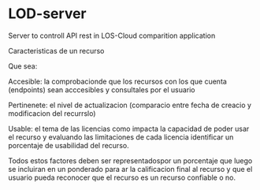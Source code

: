 # LOD-server
Server to controll API rest in LOS-Cloud comparition application


Caracteristicas de un recurso

Que sea:

Accesible: la comprobacionde que los recursos con los que cuenta (endpoints) sean acccesibles y consultales por el usuario

Pertinenete: el nivel de actualizacion (comparacio entre fecha de creacio y modificacion del recurrslo)

Usable: el tema de las licencias como impacta la capacidad de poder usar el recurso y evaluando las limitaciones de cada licencia identificar un porcentaje de usabilidad del recurso.

Todos estos factores deben ser representadospor un porcentaje que luego se incluiran en un ponderado para ar la calificacion final al recurso y que el usuario pueda reconocer que el recurso es un recurso confiable o no.